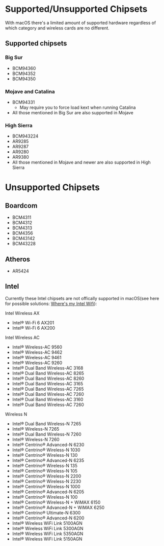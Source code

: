 # Supported/Unsupported Chipsets

With macOS there's a limited amount of supported hardware regardless of which category and wireless cards are no different.

## Supported chipsets

### Big Sur

* BCM94360
* BCM94352
* BCM94350

### Mojave and Catalina

* BCM94331
  * May require you to force load kext when running Catalina
* All those mentioned in Big Sur are also supported in Mojave

### High Sierra

* BCM943224
* AR9285
* AR9287
* AR9280
* AR9380
* All those mentioned in Mojave and newer are also supported in High Sierra

# Unsupported Chipsets

## Boardcom

* BCM4311
* BCM4312
* BCM4313
* BCM4356
* BCM43142
* BCM43228

## Atheros

* AR5424

## Intel

Currently these Intel chipsets are not offically supported in macOS(see here for possible solutions: [Where's my Intel Wifi](../misc/unsupported.md)):

Intel Wireless AX

* Intel® Wi-Fi 6 AX201
* Intel® Wi-Fi 6 AX200

Intel Wireless AC

* Intel® Wireless-AC 9560
* Intel® Wireless-AC 9462
* Intel® Wireless-AC 9461
* Intel® Wireless-AC 9260
* Intel® Dual Band Wireless-AC 3168
* Intel® Dual Band Wireless-AC 8265
* Intel® Dual Band Wireless-AC 8260
* Intel® Dual Band Wireless-AC 3165
* Intel® Dual Band Wireless-AC 7265
* Intel® Dual Band Wireless-AC 7260
* Intel® Dual Band Wireless-AC 3160
* Intel® Dual Band Wireless-AC 7260

Wireless N

* Intel® Dual Band Wireless-N 7265
* Intel® Wireless-N 7265
* Intel® Dual Band Wireless-N 7260
* Intel® Wireless-N 7260
* Intel® Centrino® Advanced-N 6230
* Intel® Centrino® Wireless-N 1030
* Intel® Centrino® Wireless-N 130
* Intel® Centrino® Advanced-N 6235
* Intel® Centrino® Wireless-N 135
* Intel® Centrino® Wireless-N 105
* Intel® Centrino® Wireless-N 2200
* Intel® Centrino® Wireless-N 2230
* Intel® Centrino® Wireless-N 1000
* Intel® Centrino® Advanced-N 6205
* Intel® Centrino® Wireless-N 100
* Intel® Centrino® Wireless-N + WiMAX 6150
* Intel® Centrino® Advanced-N + WiMAX 6250
* Intel® Centrino® Ultimate-N 6300
* Intel® Centrino® Advanced-N 6200
* Intel® Wireless WiFi Link 5100AGN
* Intel® Wireless WiFi Link 5300AGN
* Intel® Wireless WiFi Link 5350AGN
* Intel® Wireless WiFi Link 5150AGN
